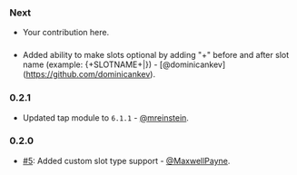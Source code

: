 ### Next

* Your contribution here.

### 

* Added ability to make slots optional by adding "+" before and after slot name (example: {+SLOTNAME+|}) - [@dominicankev] (https://github.com/dominicankev).

### 0.2.1

* Updated tap module to `6.1.1` - [@mreinstein](https://github.com/mreinstein).

### 0.2.0

* [#5](https://github.com/alexa-js/alexa-utterances/pull/5): Added custom slot type support - [@MaxwellPayne](https://github.com/MaxwellPayne).
